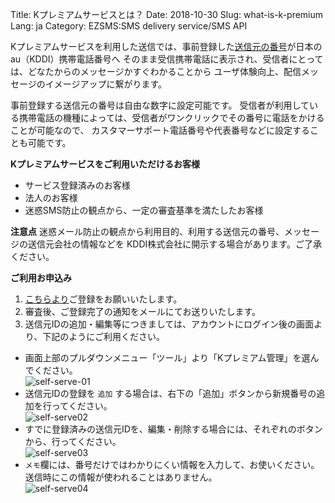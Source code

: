 Title: Kプレミアムサービスとは？
Date: 2018-10-30 
Slug: what-is-k-premium
Lang: ja
Category: EZSMS:SMS delivery service/SMS API

Kプレミアムサービスを利用した送信では、事前登録した[送信元の番号]()が日本のau（KDDI）携帯電話番号へ
そのまま受信携帯電話に表示され、受信者にとっては、どなたからのメッセージかすぐわかることから
ユーザ体験向上、配信メッセージのイメージアップに繋がります。 

事前登録する送信元の番号は自由な数字に設定可能です。
受信者が利用している携帯電話の機種によっては、受信者がワンクリックでその番号に電話をかけることが可能なので、
カスタマーサポート電話番号や代表番号などに設定することも可能です。

**Kプレミアムサービスをご利用いただけるお客様**
- サービス登録済みのお客様
- 法人のお客様
- 迷惑SMS防止の観点から、一定の審査基準を満たしたお客様

**注意点**
迷惑メール防止の観点から利用目的、利用する送信元の番号、メッセージの送信元会社の情報などを KDDI株式会社に開示する場合があります。ご了承ください。

**ご利用お申込み**

1. [こちらより](https://docs.google.com/forms/d/e/1FAIpQLScfI6JPRBrrq4olFiVYPkm9FWJ7JWdFzB42fsXMGXSpRgSjiw/viewform?usp=sf_link)ご登録をお願いいたします。
2. 審査後、ご登録完了の通知をメールにてお送りいたします。
3. 送信元IDの追加・編集等につきましては、アカウントにログイン後の画面より、下記のようにご利用ください。

  * 画面上部のプルダウンメニュー「ツール」より「Kプレミアム管理」を選んでください。</br>
  ![self-serve-01](/images/self-serve-01.jpg)
  * 送信元IDの登録を `追加` する場合は、右下の「追加」ボタンから新規番号の追加を行ってください。</br>
  ![self-serve02](/images/self-serve-02.jpg)
  * すでに登録済みの送信元IDを、編集・削除する場合には、それぞれのボタンから、行ってください。</br>
  ![self-serve03](/images/self-serve-03.jpg)
  * `メモ`欄には、番号だけではわかりにくい情報を入力して、お使いください。送信時にこの情報が使われることはありません。</br>
  ![self-serve04](/images/self-serve-04.jpg)
